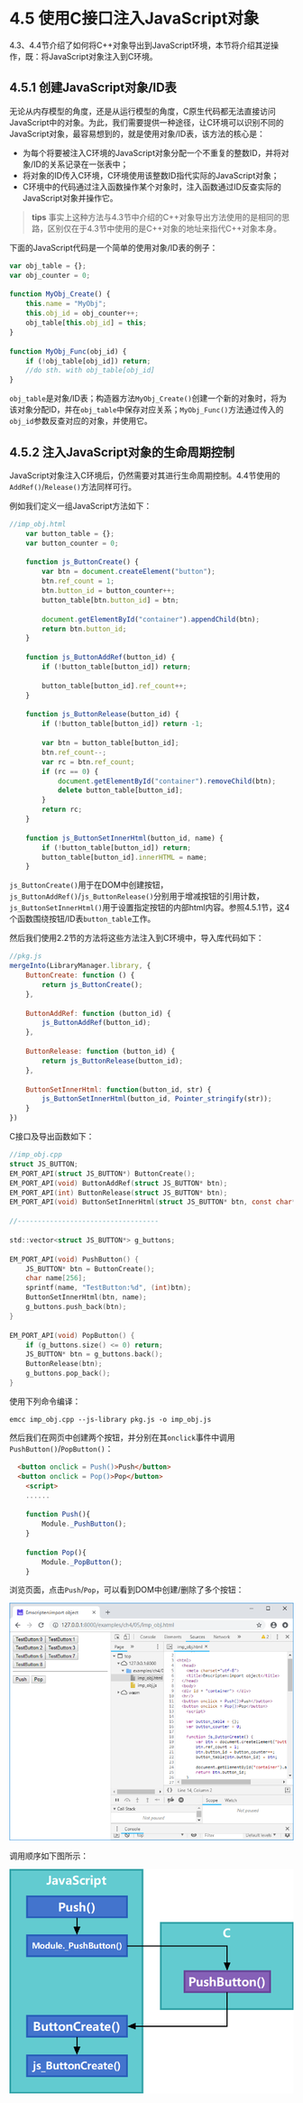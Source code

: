 # 4.5 使用C接口注入JavaScript对象

4.3、4.4节介绍了如何将C++对象导出到JavaScript环境，本节将介绍其逆操作，既：将JavaScript对象注入到C环境。

## 4.5.1 创建JavaScript对象/ID表

无论从内存模型的角度，还是从运行模型的角度，C原生代码都无法直接访问JavaScript中的对象。为此，我们需要提供一种途径，让C环境可以识别不同的JavaScript对象，最容易想到的，就是使用对象/ID表，该方法的核心是：

- 为每个将要被注入C环境的JavaScript对象分配一个不重复的整数ID，并将对象/ID的关系记录在一张表中；
- 将对象的ID传入C环境，C环境使用该整数ID指代实际的JavaScript对象；
- C环境中的代码通过注入函数操作某个对象时，注入函数通过ID反查实际的JavaScript对象并操作它。

> **tips** 事实上这种方法与4.3节中介绍的C++对象导出方法使用的是相同的思路，区别仅在于4.3节中使用的是C++对象的地址来指代C++对象本身。

下面的JavaScript代码是一个简单的使用对象/ID表的例子：

```js
var obj_table = {};
var obj_counter = 0;

function MyObj_Create() {
	this.name = "MyObj";
	this.obj_id = obj_counter++;
	obj_table[this.obj_id] = this;
}

function MyObj_Func(obj_id) {
	if (!obj_table[obj_id]) return;
	//do sth. with obj_table[obj_id]
}
```

`obj_table`是对象/ID表；构造器方法`MyObj_Create()`创建一个新的对象时，将为该对象分配ID，并在`obj_table`中保存对应关系；`MyObj_Func()`方法通过传入的`obj_id`参数反查对应的对象，并使用它。

## 4.5.2 注入JavaScript对象的生命周期控制

JavaScript对象注入C环境后，仍然需要对其进行生命周期控制。4.4节使用的`AddRef()`/`Release()`方法同样可行。

例如我们定义一组JavaScript方法如下：

```js
//imp_obj.html
	var button_table = {};
	var button_counter = 0;

	function js_ButtonCreate() {
		var btn = document.createElement("button");
		btn.ref_count = 1;
		btn.button_id = button_counter++;
		button_table[btn.button_id] = btn;

		document.getElementById("container").appendChild(btn);
		return btn.button_id;
	}

	function js_ButtonAddRef(button_id) {
		if (!button_table[button_id]) return;

		button_table[button_id].ref_count++;
	}

	function js_ButtonRelease(button_id) {
		if (!button_table[button_id]) return -1;

		var btn = button_table[button_id];
		btn.ref_count--;
		var rc = btn.ref_count;
		if (rc == 0) {
			document.getElementById("container").removeChild(btn);
			delete button_table[button_id];
		}
		return rc;
	}

	function js_ButtonSetInnerHtml(button_id, name) {
		if (!button_table[button_id]) return;
		button_table[button_id].innerHTML = name;
	}
```

`js_ButtonCreate()`用于在DOM中创建按钮，`js_ButtonAddRef()`/`js_ButtonRelease()`分别用于增减按钮的引用计数，`js_ButtonSetInnerHtml()`用于设置指定按钮的内部html内容。参照4.5.1节，这4个函数围绕按钮/ID表`button_table`工作。

然后我们使用2.2节的方法将这些方法注入到C环境中，导入库代码如下：

```js
//pkg.js
mergeInto(LibraryManager.library, {
	ButtonCreate: function () {
		return js_ButtonCreate();
	},

	ButtonAddRef: function (button_id) {
		js_ButtonAddRef(button_id);
	},

	ButtonRelease: function (button_id) {
		return js_ButtonRelease(button_id);
	},

	ButtonSetInnerHtml: function(button_id, str) {
		js_ButtonSetInnerHtml(button_id, Pointer_stringify(str));
	}
})
```

C接口及导出函数如下：

```c
//imp_obj.cpp
struct JS_BUTTON;
EM_PORT_API(struct JS_BUTTON*) ButtonCreate();
EM_PORT_API(void) ButtonAddRef(struct JS_BUTTON* btn);
EM_PORT_API(int) ButtonRelease(struct JS_BUTTON* btn);
EM_PORT_API(void) ButtonSetInnerHtml(struct JS_BUTTON* btn, const char* str);

//-----------------------------------

std::vector<struct JS_BUTTON*> g_buttons;

EM_PORT_API(void) PushButton() {
	JS_BUTTON* btn = ButtonCreate();
	char name[256];
	sprintf(name, "TestButton:%d", (int)btn);
	ButtonSetInnerHtml(btn, name);
	g_buttons.push_back(btn);
}

EM_PORT_API(void) PopButton() {
	if (g_buttons.size() <= 0) return;
	JS_BUTTON* btn = g_buttons.back();
	ButtonRelease(btn);
	g_buttons.pop_back();
}
```

使用下列命令编译：

```
emcc imp_obj.cpp --js-library pkg.js -o imp_obj.js
```

然后我们在网页中创建两个按钮，并分别在其`onclick`事件中调用`PushButton()`/`PopButton()`：

```html
  <button onclick = Push()>Push</button>
  <button onclick = Pop()>Pop</button>
	<script>
	......

	function Push(){
		Module._PushButton();
	}

	function Pop(){
		Module._PopButton();
	}
```

浏览页面，点击`Push`/`Pop`，可以看到DOM中创建/删除了多个按钮：

![](images/05-obj-imp-log.png)

调用顺序如下图所示：

![](images/05-call-seq.png)